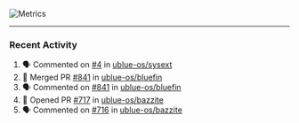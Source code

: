 ![Metrics](https://metrics.lecoq.io/KyleGospo?template=classic&base=header%2C%20activity%2C%20community%2C%20repositories%2C%20metadata&base.indepth=false&base.hireable=false&base.skip=false&config.timezone=America%2FLos_Angeles)

---
### Recent Activity
<!--START_SECTION:activity-->
1. 🗣 Commented on [#4](https://github.com/ublue-os/sysext/pull/4#issuecomment-1913464883) in [ublue-os/sysext](https://github.com/ublue-os/sysext)
2. 🎉 Merged PR [#841](https://github.com/ublue-os/bluefin/pull/841) in [ublue-os/bluefin](https://github.com/ublue-os/bluefin)
3. 🗣 Commented on [#841](https://github.com/ublue-os/bluefin/pull/841#issuecomment-1913445058) in [ublue-os/bluefin](https://github.com/ublue-os/bluefin)
4. 💪 Opened PR [#717](https://github.com/ublue-os/bazzite/pull/717) in [ublue-os/bazzite](https://github.com/ublue-os/bazzite)
5. 🗣 Commented on [#716](https://github.com/ublue-os/bazzite/issues/716#issuecomment-1913349731) in [ublue-os/bazzite](https://github.com/ublue-os/bazzite)
<!--END_SECTION:activity-->

